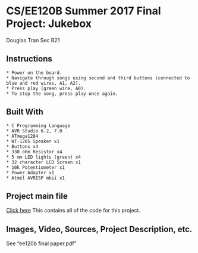 # CS/EE120B Summer 2017 Final Project: Jukebox

Douglas Tran Sec B21

## Instructions
```
* Power on the board.
* Navigate through songs using second and third buttons (connected to blue and red wires, A1, A2).
* Press play (green wire, A0).
* To stop the song, press play once again.
```

## Built With
```
* C Programming Language
* AVR Studio 6.2, 7.0
* ATmega1284 
* WT-1205 Speaker x1
* Buttons x4
* 330 ohm Resistor x4
* 5 mm LED lights (green) x4
* 32 character LCD Screen x1
* 10k Potentiometer x1
* Power Adapter x1
* Atmel AVRISP mkii x1
```
## Project main file
[Click here](https://github.com/dtran08/EE120B_Final/blob/master/jukebox/jukebox/main.c)
This contains all of the code for this project.

## Images, Video, Sources, Project Description, etc.
See “ee120b final paper.pdf”
